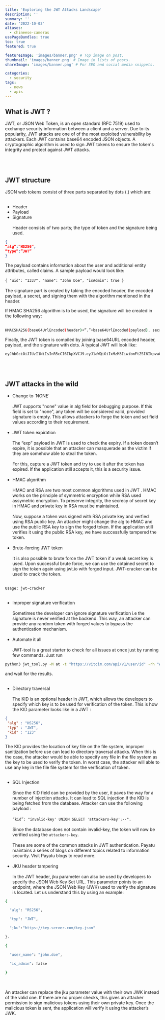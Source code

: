 ```yaml
---
title: 'Exploring the JWT Attacks Landscape'
description: ''
summary: ''
date: '2022-10-03'
aliases:
  - chineese-cameras
usePageBundles: true
toc: true
featured: true

featureImage: 'images/banner.png' # Top image on post.
thumbnail: 'images/banner.png' # Image in lists of posts.
shareImage: 'images/banner.png' # For SEO and social media snippets.

categories:
  - security
tags:
  - news
  - apis
---
```


## What is JWT ?

JWT, or JSON Web Token, is an open standard (RFC 7519) used to exchange security information between a client and a server. Due to its popularity, JWT attacks are one of of the most exploited vulnerability by attackers. Each JWT contains base64 encoded JSON objects. A cryptographic algorithm is used to sign JWT tokens to ensure the token's integrity and protect against JWT attacks.

<br/><br/>

## JWT structure

JSON web tokens consist of three parts separated by dots (.) which are:
<br/><br/>
- Header
- Payload
- Signature
<br/><br/>
Header consists of two parts; the type of token and the signature being used.

```json
{ 
“alg”:”HS256”, 
“type”:”JWT” 
} 
```

The payload contains information about the user and additional entity attributes, called claims. A sample payload would look like:
<br/><br/>
`{ "uid": "1337", "name": "John Doe", "isAdmin": true }`
<br/><br/>
The signature part is created by taking the encoded header, the encoded payload, a secret, and signing them with the algorithm mentioned in the header.

If HMAC SHA256 algorithm is to be used, the signature will be created in the following way:<br/><br/>

```sh 
HMACSHA256(base64UrlEncoded(header)+”.”+base64UrlEncoded(payload), secret)
```

Finally, the JWT token is compiled by joining base64URL encoded header, payload, and the signature with dots. A typical JWT will look like:

```sh
eyJhbGciOiJIUzI1NiIsInR5cCI6IkpXVCJ9.eyJ1aWQiOiIxMzM3IiwibmFtZSI6IkpvaG4gRG9lIiwiaXNBZG1pbiI6InRydWUifQ.sUV1I_A8AuB-D1EVy3_LSlfG2kCysERFKLUX7pej5Eo
```

<br/><br/>

## JWT attacks in the wild

- Change to 'NONE'
<br/><br/>
JWT supports "none" value in alg field for debugging purpose. If this field is set to "none", any token will be considered valid, provided signature is empty. This allows attackers to forge the token and set field values according to their requirement.
<br/><br/>
- JWT token expiration
<br/><br/>
The “exp” payload in JWT is used to check the expiry. If a token doesn’t expire, it is possible that an attacker can masquerade as the victim if they are somehow able to steal the token.
<br/><br/>
For this, capture a JWT token and try to use it after the token has expired. If the application still accepts it, this is a security issue.
<br/><br/>
- HMAC algorithm
<br/><br/>
HMAC and RSA are two most common algorithms used in JWT . HMAC works on the principle of symmetric encryption while RSA used assymetric encryption. To preserve integrity, the secrecy of secret key in HMAC and private key in RSA must be maintained.
<br/><br/>
Now, suppose a token was signed with RSA private key and verfied using RSA public key. An attacker might change the alg to HMAC and use the public RSA key to sign the forged token. If the application still verifies it using the public RSA key, we have successfully tampered the token.
<br/><br/>
- Brute-forcing JWT token
<br/><br/>
It is also possible to brute force the JWT token if a weak secret key is used. Upon successful brute force, we can use the obtained secret to sign the token again using jwt.io with forged input. JWT-cracker can be used to crack the token.
<br/><br/>

`Usage: jwt-cracker`
<br/><br/>

- Improper signature verification
<br/><br/>
Sometimes the developer can ignore signature verification i.e the signature is never verified at the backend. This way, an attacker can provide any random token with forged values to bypass the authentication mechanism.
<br/><br/>
- Automate it all
<br/><br/>
JWT-tool is a great starter to check for all issues at once just by running few commands. Just run

```sh
python3 jwt_tool.py -M at -t "https://vitcim.com/api/v1/user/id" -rh "Authorization: Bearer eyJhbG...<JWT Token>"
```

and wait for the results.
<br/><br/>
- Directory traversal
<br/><br/>
The KID is an optional header in JWT, which allows the developers to specify which key is to be used for verification of the token. This is how the KID parameter looks like in a JWT :

```json
{  
 "alg" : "HS256",  
 "typ" : "JWT",  
 "kid" : "123"        
}
```

The KID provides the location of key file on the file system, improper sanitization before use can lead to directory traversal attacks. When this is the case, the attacker would be able to specify any file in the file system as the key to be used to verify the token. In worst case, the attacker will able to use any key in the file file system for the verification of token.
<br/><br/>
- SQL Injection
<br/><br/>
Since the KID field can be provided by the user, it paves the way for a number of injection attacks. It can lead to SQL injection if the KID is being fetched from the database. Attacker can use the following payload :
<br/><br/>
`“kid”: "invalid-key' UNION SELECT 'attackers-key';--".`
<br/><br/>
Since the database does not contain invalid-key, the token will now be verified using the `attackers-key`.
<br/><br/>
These are some of the common attacks in JWT authentication. Payatu maintains a series of blogs on different topics related to information security. Visit Payatu blogs to read more.
<br/><br/>
- JKU header tampering
<br/><br/>
In the JWT header, jku parameter can also be used by developers to specify the JSON Web Key Set URL. This parameter points to an endpoint, where the JSON Web Key (JWK) used to verify the signature is located. Let us understand this by using an example:

```sh
{ 

  "alg": "RS256", 

  "typ": "JWT", 

  "jku":"https://key-server.com/key.json" 

}. 

{ 

  "user_name": "john.doe", 

  "is_admin": false 

} 
```
<br/><br/>
An attacker can replace the jku parameter value with their own JWK instead of the valid one. If there are no proper checks, this gives an attacker permission to sign malicious tokens using their own private key. Once the malicious token is sent, the application will verify it using the attacker’s JWK.